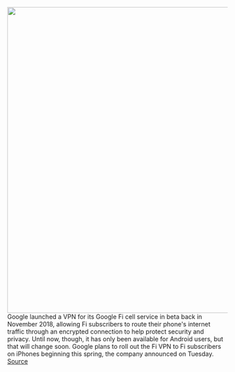 <img src='https://cdn.vox-cdn.com/thumbor/L6SL4Qu1B_jGhIg9keMwOJmeDrY=/0x0:2040x1360/1200x800/filters:focal(857x517:1183x843)/cdn.vox-cdn.com/uploads/chorus_image/image/68793454/vpavic_4243_20201018_0154.0.5.jpg' width='700px' /><br/>
Google launched a VPN for its Google Fi cell service in beta back in November 2018, allowing Fi subscribers to route their phone's internet traffic through an encrypted connection to help protect security and privacy. Until now, though, it has only been available for Android users, but that will change soon. Google plans to roll out the Fi VPN to Fi subscribers on iPhones beginning this spring, the company announced on Tuesday.
<a href='https://www.theverge.com/2021/2/9/22274588/google-fi-vpn-beta-android-launches-iphone-spring'> Source <a/>